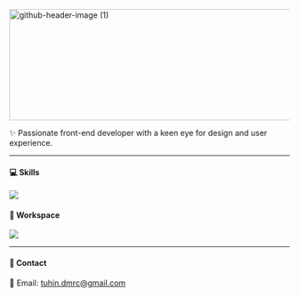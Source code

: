
<img width="578" height="200" alt="github-header-image (1)" src="https://github.com/user-attachments/assets/55087a9a-60bd-435b-afd7-abbeb2e24729"/>


✨ Passionate front-end developer with a keen eye for design and user experience.



---
#### 💻 Skills

<img src="https://skillicons.dev/icons?i=bash,js,css,html,react,tailwind,bootstrap,figma,git,github" />

#### 🔨 Workspace

<img src="https://skillicons.dev/icons?i=idea,vscode" />

---


#### 👤 Contact

<div style="margin-bottom: 0;">
📨 Email: <a href="tuhin.dmrc@gmail.com">tuhin.dmrc@gmail.com</a>
</div>
